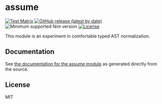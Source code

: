 # assume

[![Test Matrix](https://github.com/disruptek/assume/workflows/CI/badge.svg)](https://github.com/disruptek/assume/actions?query=workflow%3ACI)
[![GitHub release (latest by date)](https://img.shields.io/github/v/release/disruptek/assume?style=flat)](https://github.com/disruptek/assume/releases/latest)
![Minimum supported Nim version](https://img.shields.io/badge/nim-1.6.0%2B-informational?style=flat&logo=nim)
[![License](https://img.shields.io/github/license/disruptek/assume?style=flat)](#license)

This module is an experiment in comfortable typed AST normalization.

## Documentation
See [the documentation for the assume module](https://disruptek.github.io/assume/assume.html) as generated directly from the source.

## License
MIT
